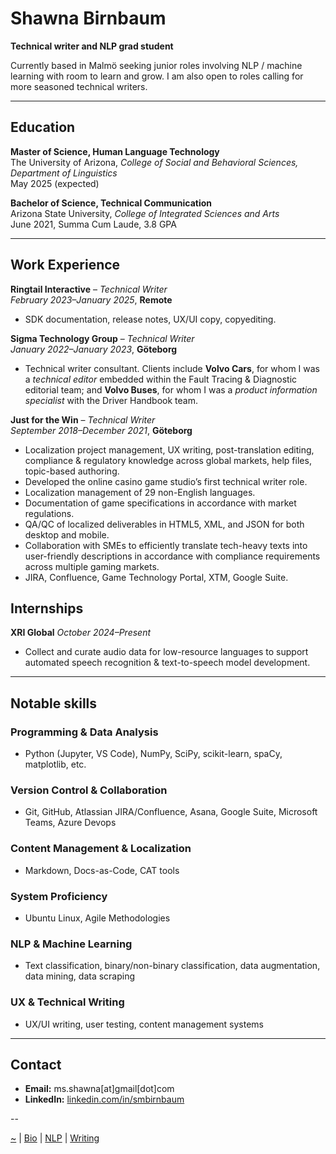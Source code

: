 # Shawna Birnbaum

**Technical writer and NLP grad student**

Currently based in Malmö seeking junior roles involving NLP / machine learning with room to learn and grow. I am also open to roles calling for more seasoned technical writers.

---

## Education

**Master of Science, Human Language Technology**
<br>The University of Arizona, *College of Social and Behavioral Sciences, Department of Linguistics*
<br>May 2025 (expected)</br>

**Bachelor of Science, Technical Communication**  
Arizona State University, *College of Integrated Sciences and Arts* 
<br>June 2021, Summa Cum Laude, 3.8 GPA

---

## **Work Experience**

**Ringtail Interactive** – *Technical Writer*  
*February 2023–January 2025*, **Remote**  
- SDK documentation, release notes, UX/UI copy, copyediting.

**Sigma Technology Group** – *Technical Writer*  
*January 2022–January 2023*, **Göteborg**  
 - Technical writer consultant. Clients include **Volvo Cars**, for whom I was a *technical editor* embedded within the Fault Tracing & Diagnostic editorial team; and **Volvo Buses**, for whom I was a *product information specialist* with the Driver Handbook team.

**Just for the Win** – *Technical Writer*  
*September 2018–December 2021*, **Göteborg**  
- Localization project management, UX writing, post-translation editing, compliance & regulatory knowledge across global markets, help files, topic-based authoring.
- Developed the online casino game studio’s first technical writer role.  
- Localization management of 29 non-English languages.
- Documentation of game specifications in accordance with market regulations.
- QA/QC of localized deliverables in HTML5, XML, and JSON for both desktop and mobile.
- Collaboration with SMEs to efficiently translate tech-heavy texts into user-friendly descriptions in accordance with compliance requirements across multiple gaming markets.
- JIRA, Confluence, Game Technology Portal, XTM, Google Suite.

## Internships

**XRI Global**
*October 2024–Present*
- Collect and curate audio data for low-resource languages to support automated speech recognition & text-to-speech model development.

---

## **Notable skills**

### **Programming & Data Analysis**
- Python (Jupyter, VS Code), NumPy, SciPy, scikit-learn, spaCy, matplotlib, etc.

### **Version Control & Collaboration**
- Git, GitHub, Atlassian JIRA/Confluence, Asana, Google Suite, Microsoft Teams, Azure Devops

### **Content Management & Localization**
- Markdown, Docs-as-Code, CAT tools

### **System Proficiency**
- Ubuntu Linux, Agile Methodologies

### **NLP & Machine Learning**
- Text classification, binary/non-binary classification, data augmentation, data mining, data scraping

### **UX & Technical Writing**
- UX/UI writing, user testing, content management systems

---

## **Contact**
- **Email:** ms.shawna[at]gmail[dot]com
- **LinkedIn:** [linkedin.com/in/smbirnbaum](http://linkedin.com/in/smbirnbaum)

--

[~](https://smbirnbaum.github.io/work) | [Bio](https://smbirnbaum.github.io/work/bio/) | [NLP](https://smbirnbaum.github.io/work/nlp/) | [Writing](https://smbirnbaum.github.io/work/writing/)